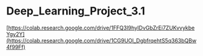 # Deep_Learning_Project_3.1

[https://colab.research.google.com/drive/1FFQ3l9hyIDvGbZrEi7ZUKvvykbeYgy2Y](https://colab.research.google.com/drive/1CG9UOl_DgbfrqehtS5q363bQBw4f99Ff)
